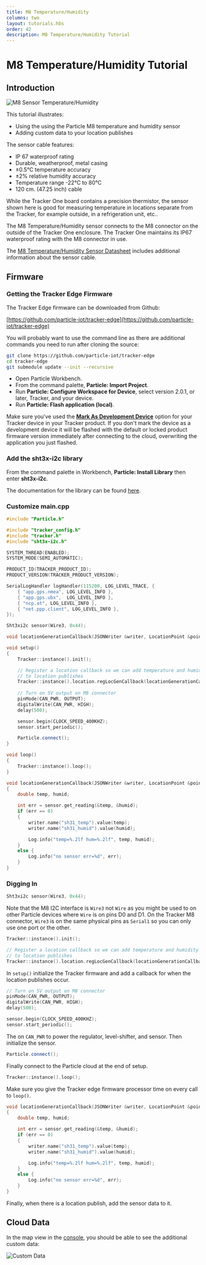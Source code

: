 ```yaml
---
title: M8 Temperature/Humidity
columns: two
layout: tutorials.hbs
order: 42
description: M8 Temperature/Humidity Tutorial
---
```


# M8 Temperature/Humidity Tutorial

## Introduction

![M8 Sensor Temperature/Humidity](/assets/images/tracker/m8-temp-humidity.png)

This tutorial illustrates:

- Using the using the Particle M8 temperature and humidity sensor
- Adding custom data to your location publishes

The sensor cable features:

- IP 67 waterproof rating
- Durable, weatherproof, metal casing
- ±0.5°C temperature accuracy
- ±2% relative humidity accuracy
- Temperature range -22°C to 80°C
- 120 cm. (47.25 inch) cable

While the Tracker One board contains a precision thermistor, the sensor shown here is good for measuring temperature in locations separate from the Tracker, for example outside, in a refrigeration unit, etc..

The M8 Temperature/Humidity sensor connects to the M8 connector on the outside of the Tracker One enclosure. The Tracker One maintains its IP67 waterproof rating with the M8 connector in use.

The [M8 Temperature/Humidity Sensor Datasheet](/datasheets/asset-tracking/m8-temperature-humidity) includes additional information about the sensor cable.


## Firmware

### Getting the Tracker Edge Firmware

The Tracker Edge firmware can be downloaded from Github:

[https://github.com/particle-iot/tracker-edge](https://github.com/particle-iot/tracker-edge)

You will probably want to use the command line as there are additional commands you need to run after cloning the source:

```bash
git clone https://github.com/particle-iot/tracker-edge 
cd tracker-edge
git submodule update --init --recursive
```

- Open Particle Workbench.
- From the command palette, **Particle: Import Project**.
- Run **Particle: Configure Workspace for Device**, select version 2.0.1, or later, Tracker, and your device.
- Run **Particle: Flash application (local)**.

Make sure you've used the [**Mark As Development Device**](/tutorials/product-tools/development-devices/) option for your Tracker device in your Tracker product. If you don't mark the device as a development device it will be flashed with the default or locked product firmware version immediately after connecting to the cloud, overwriting the application you just flashed.

### Add the sht3x-i2c library

From the command palette in Workbench, **Particle: Install Library** then enter **sht3x-i2c**.

The documentation for the library can be found [here](https://github.com/particle-iot/sht3x-i2c).

### Customize main.cpp

```cpp
#include "Particle.h"

#include "tracker_config.h"
#include "tracker.h"
#include "sht3x-i2c.h"

SYSTEM_THREAD(ENABLED);
SYSTEM_MODE(SEMI_AUTOMATIC);

PRODUCT_ID(TRACKER_PRODUCT_ID);
PRODUCT_VERSION(TRACKER_PRODUCT_VERSION);

SerialLogHandler logHandler(115200, LOG_LEVEL_TRACE, {
    { "app.gps.nmea", LOG_LEVEL_INFO },
    { "app.gps.ubx",  LOG_LEVEL_INFO },
    { "ncp.at", LOG_LEVEL_INFO },
    { "net.ppp.client", LOG_LEVEL_INFO },
});

Sht3xi2c sensor(Wire3, 0x44);

void locationGenerationCallback(JSONWriter &writer, LocationPoint &point, const void *context); // Forward declaration

void setup()
{
    Tracker::instance().init();

    // Register a location callback so we can add temperature and humidity information
    // to location publishes
    Tracker::instance().location.regLocGenCallback(locationGenerationCallback);
    
    // Turn on 5V output on M8 connector
    pinMode(CAN_PWR, OUTPUT);
    digitalWrite(CAN_PWR, HIGH);
    delay(500);

    sensor.begin(CLOCK_SPEED_400KHZ);
    sensor.start_periodic();

    Particle.connect();
}

void loop()
{
    Tracker::instance().loop();
}

void locationGenerationCallback(JSONWriter &writer, LocationPoint &point, const void *context)
{
    double temp, humid;

    int err = sensor.get_reading(&temp, &humid);
    if (err == 0)
    {
        writer.name("sh31_temp").value(temp);
        writer.name("sh31_humid").value(humid);

        Log.info("temp=%.2lf hum=%.2lf", temp, humid);
    }
    else {
        Log.info("no sensor err=%d", err);
    }
}

```

### Digging In

```cpp
Sht3xi2c sensor(Wire3, 0x44);
```

Note that the M8 I2C interface is `Wire3` not `Wire` as you might be used to on other Particle devices where `Wire` is on pins D0 and D1. On the Tracker M8 connector, `Wire3` is on the same physical pins as `Serial1` so you can only use one port or the other.


```cpp
Tracker::instance().init();

// Register a location callback so we can add temperature and humidity information
// to location publishes
Tracker::instance().location.regLocGenCallback(locationGenerationCallback);
```

In `setup()` initialize the Tracker firmware and add a callback for when the location publishes occur.

```cpp
// Turn on 5V output on M8 connector
pinMode(CAN_PWR, OUTPUT);
digitalWrite(CAN_PWR, HIGH);
delay(500);

sensor.begin(CLOCK_SPEED_400KHZ);
sensor.start_periodic();
```

The on `CAN_PWR` to power the regulator, level-shifter, and sensor. Then initialize the sensor.

```cpp
Particle.connect();
```

Finally connect to the Particle cloud at the end of setup.

```cpp
Tracker::instance().loop();
```

Make sure you give the Tracker edge firmware processor time on every call to `loop()`.

```cpp
void locationGenerationCallback(JSONWriter &writer, LocationPoint &point, const void *context)
{
    double temp, humid;

    int err = sensor.get_reading(&temp, &humid);
    if (err == 0)
    {
        writer.name("sh31_temp").value(temp);
        writer.name("sh31_humid").value(humid);

        Log.info("temp=%.2lf hum=%.2lf", temp, humid);
    }
    else {
        Log.info("no sensor err=%d", err);
    }
}
```

Finally, when there is a location publish, add the sensor data to it.


## Cloud Data

In the map view in the [console](https://console.particle.io), you should be able to see the additional custom data:

![Custom Data](/assets/images/tracker/m8-temp-humidity-data.png)

